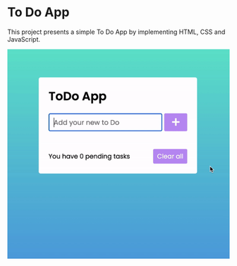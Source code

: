 # To Do App

This project presents a simple To Do App by implementing HTML, CSS and JavaScript.

![todo_app](assets/img/todo_app.gif)